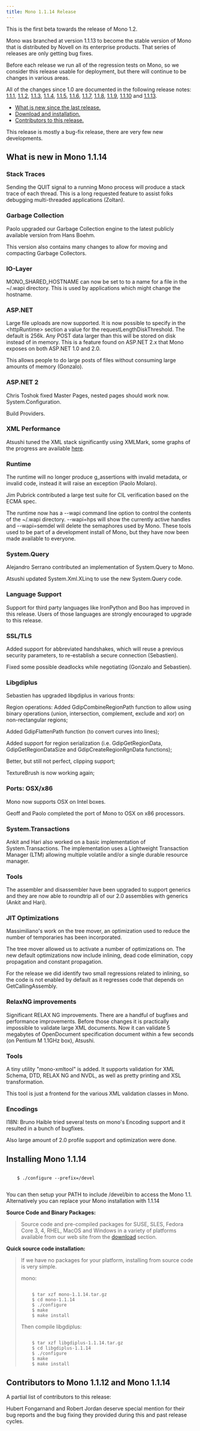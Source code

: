 ```yaml
---
title: Mono 1.1.14 Release
---
```


This is the first beta towards the release of Mono 1.2.

Mono was branched at version 1.1.13 to become the stable version of Mono that is distributed by Novell on its enterprise products. That series of releases are only getting bug fixes.

Before each release we run all of the regression tests on Mono, so we consider this release usable for deployment, but there will continue to be changes in various areas.

All of the changes since 1.0 are documented in the following release notes: [1.1.1](http://www.go-mono.com/archive/1.1.1), [1.1.2](http://www.go-mono.com/archive/1.1.2), [1.1.3](http://www.go-mono.com/archive/1.1.3), [1.1.4](http://www.go-mono.com/archive/1.1.4), [1.1.5](http://www.go-mono.com/archive/1.1.5), [1.1.6](http://www.go-mono.com/archive/1.1.6), [1.1.7](http://www.go-mono.com/archive/1.1.7), [1.1.8](http://www.go-mono.com/archive/1.1.8), [1.1.9](http://www.go-mono.com/archive/1.1.9), [1.1.10](http://www.go-mono.com/archive/1.1.10) and [1.1.13](http://www.go-mono.com/archive/1.1.13).

-   [What is new since the last release.](#new)
-   [Download and installation.](#install)
-   [Contributors to this release.](#contributors)

This release is mostly a bug-fix release, there are very few new developments.

What is new in Mono 1.1.14
--------------------------

### Stack Traces

Sending the QUIT signal to a running Mono process will produce a stack trace of each thread. This is a long requested feature to assist folks debugging multi-threaded applications (Zoltan).

### Garbage Collection

Paolo upgraded our Garbage Collection engine to the latest publicly available version from Hans Boehm.

This version also contains many changes to allow for moving and compacting Garbage Collectors.

### IO-Layer

MONO\_SHARED\_HOSTNAME can now be set to to a name for a file in the \~/.wapi directory. This is used by applications which might change the hostname.

### ASP.NET

Large file uploads are now supported. It is now possible to specify in the \<httpRuntime\> section a value for the requestLengthDiskThreshold. The default is 256k. Any POST data larger than this will be stored on disk instead of in memory. This is a feature found on ASP.NET 2.x that Mono exposes on both ASP.NET 1.0 and 2.0.

This allows people to do large posts of files without consuming large amounts of memory (Gonzalo).

### ASP.NET 2

Chris Toshok fixed Master Pages, nested pages should work now. System.Configuration.

Build Providers.

### XML Performance

Atsushi tuned the XML stack significantly using XMLMark, some graphs of the progress are available [here](http://monkey.workarea.jp/mono/xml/XMLmark).

### Runtime

The runtime will no longer produce g\_assertions with invalid metadata, or invalid code, instead it will raise an exception (Paolo Molaro).

Jim Pubrick contributed a large test suite for CIL verification based on the ECMA spec.

The runtime now has a --wapi command line option to control the contents of the \~/.wapi directory. --wapi=hps will show the currently active handles and --wapi=semdel will delete the semaphores used by Mono. These tools used to be part of a development install of Mono, but they have now been made available to everyone.

### System.Query

Alejandro Serrano contributed an implementation of System.Query to Mono.

Atsushi updated System.Xml.XLinq to use the new System.Query code.

### Language Support

Support for third party languages like IronPython and Boo has improved in this release. Users of those languages are strongly encouraged to upgrade to this release.

### SSL/TLS

Added support for abbreviated handshakes, which will reuse a previous security parameters, to re-establish a secure connection (Sebastien).

Fixed some possible deadlocks while negotiating (Gonzalo and Sebastien).

### Libgdiplus

Sebastien has upgraded libgdiplus in various fronts:

Region operations: Added GdipCombineRegionPath function to allow using binary operations (union, intersection, complement, exclude and xor) on non-rectangular regions;

Added GdipFlattenPath function (to convert curves into lines);

Added support for region serialization (i.e. GdipGetRegionData, GdipGetRegionDataSize and GdipCreateRegionRgnData functions);

Better, but still not perfect, clipping support;

TextureBrush is now working again;

### Ports: OSX/x86

Mono now supports OSX on Intel boxes.

Geoff and Paolo completed the port of Mono to OSX on x86 processors.

### System.Transactions

Ankit and Hari also worked on a basic implementation of System.Transactions. The implementation uses a Lightweight Transaction Manager (LTM) allowing multiple volatile and/or a single durable resource manager.

### Tools

The assembler and disassembler have been upgraded to support generics and they are now able to roundtrip all of our 2.0 assemblies with generics (Ankit and Hari).

### JIT Optimizations

Massimiliano's work on the tree mover, an optimization used to reduce the number of temporaries has been incorporated.

The tree mover allowed us to activate a number of optimizations on. The new default optimizations now include inlining, dead code elimination, copy propagation and constant propagation.

For the release we did identify two small regressions related to inlining, so the code is not enabled by default as it regresses code that depends on GetCallingAssembly.

### RelaxNG improvements

Significant RELAX NG improvements. There are a handful of bugfixes and performance improvements. Before those changes it is practically impossible to validate large XML documents. Now it can validate 5 megabytes of OpenDocument specification document within a few seconds (on Pentium M 1.1GHz box), Atsushi.

### Tools

A tiny utility "mono-xmltool" is added. It supports validation for XML Schema, DTD, RELAX NG and NVDL, as well as pretty printing and XSL transformation.

This tool is just a frontend for the various XML validation classes in Mono.

### Encodings

I18N: Bruno Haible tried several tests on mono's Encoding support and it resulted in a bunch of bugfixes.

Also large amount of 2.0 profile support and optimization were done.

Installing Mono 1.1.14
----------------------

``` shell
    
    $ ./configure --prefix=/devel
    
```

You can then setup your PATH to include /devel/bin to access the Mono 1.1. Alternatively you can replace your Mono installation with 1.1.14

**Source Code and Binary Packages:**

> Source code and pre-compiled packages for SUSE, SLES, Fedora Core 3, 4, RHEL, MacOS and Windows in a variety of platforms available from our web site from the [download](http://www.mono-project.com/Downloads) section.

**Quick source code installation:**

> If we have no packages for your platform, installing from source code is very simple.
>
> mono:
>
> ``` shell
>     
>     $ tar xzf mono-1.1.14.tar.gz
>     $ cd mono-1.1.14
>     $ ./configure
>     $ make
>     $ make install
> ```
>
> Then compile libgdiplus:
>
> ``` shell
>     
>     $ tar xzf libgdiplus-1.1.14.tar.gz
>     $ cd libgdiplus-1.1.14
>     $ ./configure
>     $ make
>     $ make install
> ```

Contributors to Mono 1.1.12 and Mono 1.1.14
-------------------------------------------

A partial list of contributors to this release:

Hubert Fongarnand and Robert Jordan deserve special mention for their bug reports and the bug fixing they provided during this and past release cycles.


